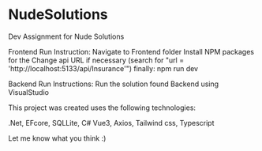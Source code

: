 # NudeSolutions
Dev Assignment for Nude Solutions

Frontend Run Instruction: 
Navigate to Frontend folder
Install NPM packages for the 
Change api URL if necessary  (search for "url = 'http://localhost:5133/api/Insurance'")
finally: npm run dev

Backend Run Instructions:
Run the solution found Backend using VisualStudio


This project was created uses the following technologies:

  .Net, EFcore, SQLLite, C#
  Vue3, Axios, Tailwind css, Typescript


Let me know what you think :)
